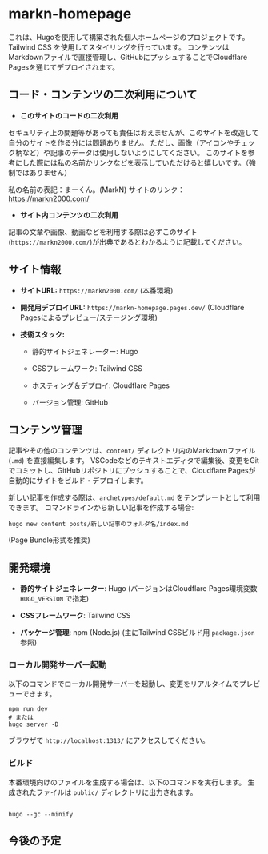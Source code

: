 # markn-homepage

これは、Hugoを使用して構築された個人ホームページのプロジェクトです。Tailwind CSS を使用してスタイリングを行っています。
コンテンツはMarkdownファイルで直接管理し、GitHubにプッシュすることでCloudflare Pagesを通じてデプロイされます。

## コード・コンテンツの二次利用について

* **このサイトのコードの二次利用**

セキュリティ上の問題等があっても責任はおえませんが、このサイトを改造して自分のサイトを作る分には問題ありません。
ただし、画像（アイコンやチェック柄など）や記事のデータは使用しないようにしてください。
このサイトを参考にした際には私の名前かリンクなどを表示していただけると嬉しいです。（強制ではありません）

私の名前の表記：まーくん。(MarkN)
サイトのリンク：https://markn2000.com/

* **サイト内コンテンツの二次利用**

記事の文章や画像、動画などを利用する際は必ずこのサイト(`https://markn2000.com/`)が出典であるとわかるように記載してください。

## サイト情報

* **サイトURL:** `https://markn2000.com/` (本番環境)

* **開発用デプロイURL:** `https://markn-homepage.pages.dev/` (Cloudflare Pagesによるプレビュー/ステージング環境)

* **技術スタック:**

  * 静的サイトジェネレーター: Hugo

  * CSSフレームワーク: Tailwind CSS

  * ホスティング＆デプロイ: Cloudflare Pages

  * バージョン管理: GitHub

## コンテンツ管理

記事やその他のコンテンツは、`content/` ディレクトリ内のMarkdownファイル (`.md`) を直接編集します。
VSCodeなどのテキストエディタで編集後、変更をGitでコミットし、GitHubリポジトリにプッシュすることで、Cloudflare Pagesが自動的にサイトをビルド・デプロイします。

新しい記事を作成する際は、`archetypes/default.md` をテンプレートとして利用できます。
コマンドラインから新しい記事を作成する場合:

```
hugo new content posts/新しい記事のフォルダ名/index.md

```
(Page Bundle形式を推奨)

## 開発環境

* **静的サイトジェネレーター**: Hugo (バージョンはCloudflare Pages環境変数 `HUGO_VERSION` で指定)

* **CSSフレームワーク**: Tailwind CSS

* **パッケージ管理**: npm (Node.js) (主にTailwind CSSビルド用 `package.json` 参照)

### ローカル開発サーバー起動

以下のコマンドでローカル開発サーバーを起動し、変更をリアルタイムでプレビューできます。

```
npm run dev
# または
hugo server -D

```

ブラウザで `http://localhost:1313/` にアクセスしてください。

### ビルド

本番環境向けのファイルを生成する場合は、以下のコマンドを実行します。
生成されたファイルは `public/` ディレクトリに出力されます。

```

hugo --gc --minify

```

## 今後の予定
